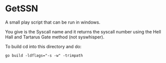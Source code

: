 # GetSSN

A small play script that can be run in windows.

You give is the Syscall name and it returns the syscall number using the Hell Hall and Tartarus Gate method (not syswhisper).


To build cd into this directory and do:

```
go build -ldflags="-s -w" -trimpath
```
